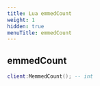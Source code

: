 ```yaml
---
title: Lua emmedCount
weight: 1
hidden: true
menuTitle: emmedCount
---
```

## emmedCount
```lua
client:MemmedCount(); -- int
```